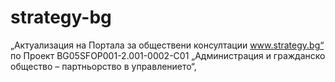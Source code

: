 # strategy-bg
„Актуализация на Портала за обществени консултации www.strategy.bg“ по Проект BG05SFOP001-2.001-0002-C01 „Администрация и гражданско общество – партньорство в управлението“, 
